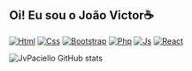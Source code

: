 ## Oi! Eu sou o João Victor☕

[![Html](https://img.shields.io/badge/HTML5-E34F26?style=for-the-badge&logo=html5&logoColor=white)]()
[![Css](https://img.shields.io/badge/CSS-239120?&style=for-the-badge&logo=css3&logoColor=white)]()
[![Bootstrap](https://img.shields.io/badge/Bootstrap-563D7C?style=for-the-badge&logo=bootstrap&logoColor=white)]()
[![Php](https://img.shields.io/badge/PHP-777BB4?style=for-the-badge&logo=php&logoColor=white)]()
[![Js](https://img.shields.io/badge/JavaScript-F7DF1E?style=for-the-badge&logo=javascript&logoColor=black)]()
[![React](https://img.shields.io/badge/React-20232A?style=for-the-badge&logo=react&logoColor=61DAFB)]()

![JvPaciello GitHub stats](https://github-readme-stats.vercel.app/api?username=JvPaciello&theme=dark&show_icons=true)
